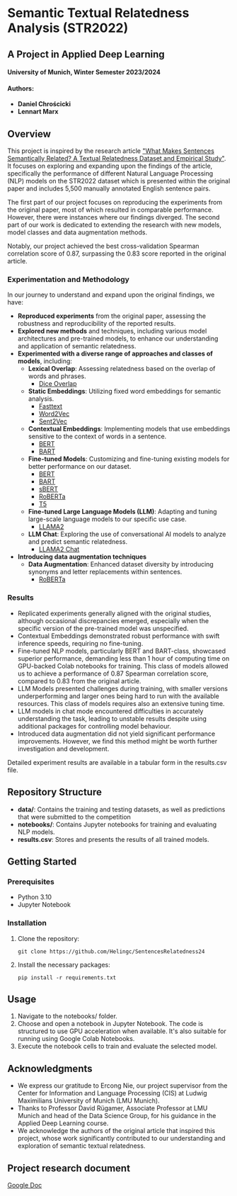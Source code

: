 # Semantic Textual Relatedness Analysis (STR2022)
## A Project in Applied Deep Learning
#### University of Munich, Winter Semester 2023/2024

#### Authors:
- **Daniel Chrościcki**
- **Lennart Marx**


## Overview
This project is inspired by the research article ["What Makes Sentences Semantically Related? A Textual Relatedness Dataset and Empirical Study"](https://aclanthology.org/2023.eacl-main.55.pdf). It focuses on exploring and expanding upon the findings of the article, specifically the performance of different Natural Language Processing (NLP) models on the STR2022 dataset which is presented within the original paper and includes 5,500 manually annotated English sentence pairs. 

The first part of our project focuses on reproducing the experiments from the original paper, most of which resulted in comparable performance. However, there were instances where our findings diverged. The second part of our work is dedicated to extending the research with new models, model classes and data augmentation methods. 

Notably, our project achieved the best cross-validation Spearman correlation score of 0.87, surpassing the 0.83 score reported in the original article. 

### Experimentation and Methodology
In our journey to understand and expand upon the original findings, we have:
- **Reproduced experiments** from the original paper, assessing the robustness and reproducibility of the reported results.
- **Explored new methods** and techniques, including various model architectures and pre-trained models, to enhance our understanding and application of semantic relatedness.
- **Experimented with a diverse range of approaches and classes of models**, including:
  - **Lexical Overlap**: Assessing relatedness based on the overlap of words and phrases.
    - [Dice Overlap](/notebooks/lexical_overlap_dice.ipynb)
  - **Static Embeddings**: Utilizing fixed word embeddings for semantic analysis.
    - [Fasttext](/notebooks/embeddings_static_fasttext.ipynb)
    - [Word2Vec](/notebooks/embeddings_static_word2vec.ipynb)
    - [Sent2Vec](/notebooks/embeddings_static_sent2vec.ipynb)
  - **Contextual Embeddings**: Implementing models that use embeddings sensitive to the context of words in a sentence.
    - [BERT](/notebooks/embeddings_contextual_bert.ipynb)
    - [BART](/notebooks/embeddings_contextual_bart.ipynb)
  - **Fine-tuned Models**: Customizing and fine-tuning existing models for better performance on our dataset.
    - [BERT](/notebooks/fine_tuned_model_bert.ipynb)
    - [BART](/notebooks/fine_tuned_model_bart.ipynb)
    - [sBERT](/notebooks/fine_tuned_model_sbert.ipynb)
    - [RoBERTa](/notebooks/fine_tuned_model_RoBERTa_augumentation.ipynb)
    - [T5](/notebooks/fine_tuned_model_t5.ipynb)
  - **Fine-tuned Large Language Models (LLM)**: Adapting and tuning large-scale language models to our specific use case.
    - [LLAMA2](/notebooks/fine_tuned_llm_llama2.ipynb)
  - **LLM Chat**: Exploring the use of conversational AI models to analyze and predict semantic relatedness.
    - [LLAMA2 Chat](/notebooks/llm_chat_llama2.ipynb)
- **Introducing data augmentation techniques**
    - **Data Augmentation**: Enhanced dataset diversity by introducing synonyms and letter replacements within sentences.
      - [RoBERTa](/notebooks/fine_tuned_model_RoBERTa_augumentation.ipynb)

### Results

- Replicated experiments generally aligned with the original studies, although occasional discrepancies emerged, especially when the specific version of the pre-trained model was unspecified.
- Contextual Embeddings demonstrated robust performance with swift inference speeds, requiring no fine-tuning.
- Fine-tuned NLP models, particularly BERT and BART-class, showcased superior performance, demanding less than 1 hour of computing time on GPU-backed Colab notebooks for training. This class of models allowed us to achieve a performance of 0.87 Spearman correlation score, compared to 0.83 from the original article. 
- LLM Models presented challenges during training, with smaller versions underperforming and larger ones being hard to run with the available resources. This class of models requires also an extensive tuning time.
- LLM models in chat mode encountered difficulties in accurately understanding the task, leading to unstable results despite using additional packages for controlling model behaviour.
- Introduced data augmentation did not yield significant performance improvements. However, we find this method might be worth further investigation and development.

Detailed experiment results are available in a tabular form in the results.csv file.  

## Repository Structure
- **data/**: Contains the training and testing datasets, as well as predictions that were submitted to the competition
- **notebooks/**: Contains Jupyter notebooks for training and evaluating NLP models.
- **results.csv**: Stores and presents the results of all trained models.


## Getting Started
### Prerequisites
- Python 3.10
- Jupyter Notebook

### Installation
1. Clone the repository:
   ```
   git clone https://github.com/Helingc/SentencesRelatedness24
   ```
2. Install the necessary packages:
   ```
   pip install -r requirements.txt
   ```

## Usage
1. Navigate to the notebooks/ folder.
2. Choose and open a notebook in Jupyter Notebook. The code is structured to use GPU acceleration when available. It's also suitable for running using Google Colab Notebooks.
3. Execute the notebook cells to train and evaluate the selected model.


## Acknowledgments

- We express our gratitude to Ercong Nie, our project supervisor from the Center for Information and Language Processing (CIS) at Ludwig Maximilians University of Munich (LMU Munich).
- Thanks to Professor David Rügamer, Associate Professor at LMU Munich and head of the Data Science Group, for his guidance in the Applied Deep Learning course.
- We acknowledge the authors of the original article that inspired this project, whose work significantly contributed to our understanding and exploration of semantic textual relatedness.


## Project research document 
[Google Doc](https://docs.google.com/document/d/1IxB6a3DGFe2ermGPOAnsYhukMOtDKvWfV2UXoyiqcYQ/edit#heading=h.bw9p4docrkd1)
